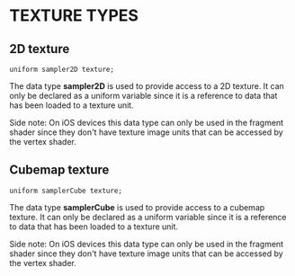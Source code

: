 

# TEXTURE TYPES



## 2D texture

    uniform sampler2D texture;

The data type **sampler2D** is used to provide access to a 2D texture. It can only be declared as a uniform variable since it is a reference to data that has been loaded to a texture unit.

Side note: On iOS devices this data type can only be used in the fragment shader since they don't have texture image units that can be accessed by the vertex shader.



## Cubemap texture

    uniform samplerCube texture;

The data type **samplerCube** is used to provide access to a cubemap texture. It can only be declared as a uniform variable since it is a reference to data that has been loaded to a texture unit.

Side note: On iOS devices this data type can only be used in the fragment shader since they don't have texture image units that can be accessed by the vertex shader.
